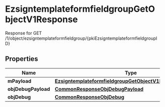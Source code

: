 

# EzsigntemplateformfieldgroupGetObjectV1Response

Response for GET /1/object/ezsigntemplateformfieldgroup/{pkiEzsigntemplateformfieldgroupID}

## Properties

| Name | Type | Description | Notes |
|------------ | ------------- | ------------- | -------------|
|**mPayload** | [**EzsigntemplateformfieldgroupGetObjectV1ResponseMPayload**](EzsigntemplateformfieldgroupGetObjectV1ResponseMPayload.md) |  |  |
|**objDebugPayload** | [**CommonResponseObjDebugPayload**](CommonResponseObjDebugPayload.md) |  |  [optional] |
|**objDebug** | [**CommonResponseObjDebug**](CommonResponseObjDebug.md) |  |  [optional] |



